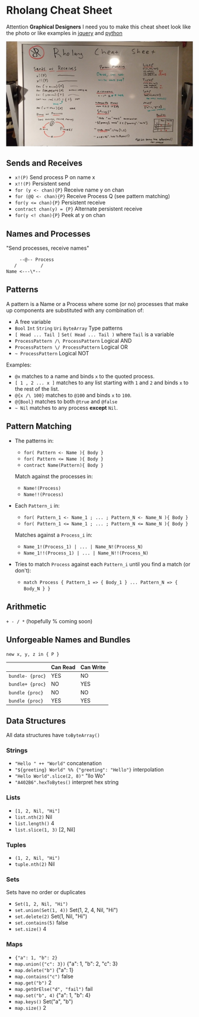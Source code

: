 # Rholang Cheat Sheet

Attention **Graphical Designers** I need you to make this cheat sheet look like the photo or like examples in [jquery](http://www.cheat-sheets.org/saved-copy/jquery12_colorcharge.png) and [python](http://sixthresearcher.com/wp-content/uploads/2016/12/Python3_reference_cheat_sheet_front.png)

![Mockup of rendered cheat sheet](whiteboard.jpg)

## Sends and Receives
* `x!(P)` Send process P on name x
* `x!!(P)` Persistent send
* `for (y <- chan){P}` Receive name y on chan
* `for (@Q <- chan){P}` Receive Process Q (see pattern matching)
* `for(y <= chan){P}` Persistent receive
* `contract chan(y) = {P}` Alternate persistent receive
* `for(y <! chan){P}` Peek at y on chan

## Names and Processes
"Send processes, receive names"
```
     --@-- Process
   /         /  
Name <---\*--
```

## Patterns

A pattern is a Name or a Process where some (or no) processes that make up components are
substituted with any combination of:  
* A free variable
* `Bool` `Int` `String` `Uri` `ByteArray` Type patterns
* `[ Head ... Tail ]` `Set( Head ... Tail )` where `Tail` is a variable
* `ProcessPattern /\ ProcessPattern` Logical AND
* `ProcessPattern \/ ProcessPattern` Logical OR
* `~ ProcessPattern` Logical NOT

Examples:
* `@x` matches to a name and binds `x` to the quoted process.
* `[ 1 , 2 ... x ]` matches to any list starting with `1` and `2` and binds `x` to the rest of the
list.
* `@{x /\ 100}` matches to `@100` and binds `x` to `100`.
* `@{Bool}` matches to both `@true` and `@false`
* `~ Nil` matches to any process __except__ `Nil`.

## Pattern Matching

* The patterns in:
    * `for( Pattern <- Name ){ Body }`
    * `for( Pattern <= Name ){ Body }`
    * `contract Name(Pattern){ Body }`

    Match against the processes in:
    * `Name!(Process)`
    * `Name!!(Process)`

* Each `Pattern_i` in:
    * `for( Pattern_1 <- Name_1 ; ... ; Pattern_N <- Name_N ){ Body }`
    * `for( Pattern_1 <= Name_1 ; ... ; Pattern_N <= Name_N ){ Body }`

    Matches against a `Process_i` in:
    * `Name_1!(Process_1) | ... | Name_N!(Process_N)`
    * `Name_1!!(Process_1) | ... | Name_N!!(Process_N)`

* Tries to match `Process` against each `Pattern_i` until you find a match (or don't):
    * `match Process {
        Pattern_1 => { Body_1 }
        ...
        Pattern_N => { Body_N }
      }`

## Arithmetic
`+ - / *` (hopefully % coming soon)

## Unforgeable Names and Bundles
`new x, y, z in { P }`

|        | Can Read | Can Write |
| ------ | -------- | --------- |
| `bundle- {proc}`  | YES |  NO |
| `bundle+ {proc}`  | NO  | YES |
| `bundle {proc}`   | NO  |  NO |
| `bundle {proc}`   | YES | YES |

## Data Structures
All data structures have `toByteArray()`

### Strings
* `"Hello " ++ "World"` concatenation
* `"${greeting} World" %% {"greeting": "Hello"}` interpolation
* `"Hello World".slice(2, 8)"` "llo Wo"
* `"A402B6".hexToBytes()` interpret hex string

### Lists
* `[1, 2, Nil, "Hi"]`
* `list.nth(2)` Nil
* `list.length()` 4
* `list.slice(1, 3)` [2, Nil]

### Tuples
* `(1, 2, Nil, "Hi")`
* `tuple.nth(2)` Nil

### Sets
Sets have no order or duplicates
* `Set(1, 2, Nil, "Hi")`
* `set.union(Set(1, 4))` Set(1, 2, 4, Nil, "Hi")
* `set.delete(2)` Set(1, Nil, "Hi")
* `set.contains(5)` false
* `set.size()` 4

### Maps
* `{"a": 1, "b": 2}`
* `map.union({"c": 3})` {"a": 1, "b": 2, "c": 3}
* `map.delete("b")` {"a": 1}
* `map.contains("c")` false
* `map.get("b")` 2
* `map.getOrElse("d", "fail")` fail
* `map.set("b", 4)` {"a": 1, "b": 4}
* `map.keys()` Set("a", "b")
* `map.size()` 2
